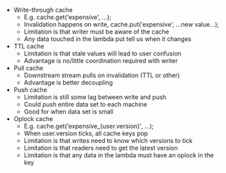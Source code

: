 
* Write-through cache
  * E.g. cache.get('expensive', ...);
  * Invalidation happens on write, cache.put('expensive', ...new value...);
  * Limitation is that writer must be aware of the cache
  * Any data touched in the lambda put tell us when it changes
* TTL cache
  * Limitation is that stale values will lead to user confusion
  * Advantage is no/little coordination required with writer
* Pull cache
  * Downstream stream pulls on invalidation (TTL or other)
  * Advantage is better decoupling
* Push cache
  * Limitation is still some lag between write and push
  * Could push entire data set to each machine
  * Good for when data set is small
* Oplock cache
  * E.g. cache.get('expensive_{user.version}', ...);
  * When user.version ticks, all cache keys pop
  * Limitation is that writes need to know which versions to tick
  * Limitation is that readers need to get the latest version
  * Limitation is that any data in the lambda must have an oplock in the key

